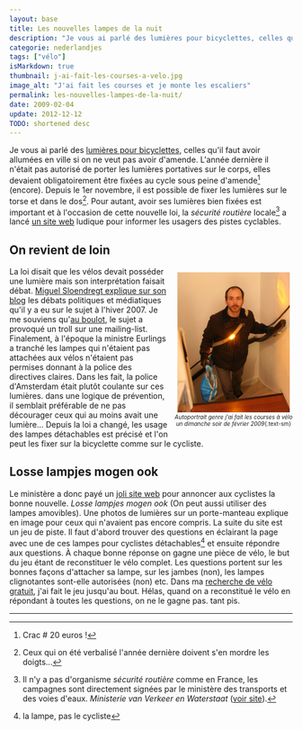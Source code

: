 ```yaml
---
layout: base
title: Les nouvelles lampes de la nuit
description: "Je vous ai parlé des lumières pour bicyclettes, celles qu'il faut avoir allumées en ville si on ne veut pas avoir d'amende. L'année dernière il n'était pa"
categorie: nederlandjes
tags: ["vélo"]
isMarkdown: true
thumbnail: j-ai-fait-les-courses-a-velo.jpg
image_alt: "J'ai fait les courses et je monte les escaliers"
permalink: les-nouvelles-lampes-de-la-nuit/
date: 2009-02-04
update: 2012-12-12
TODO: shortened desc
---
```


Je vous ai parlé des [lumières pour bicyclettes](/lumieres-hiver), celles qu'il faut avoir allumées en ville si on ne veut pas avoir d'amende. L'année dernière il n'était pas autorisé de porter les lumières portatives sur le corps, elles devaient obligatoirement être fixées au cycle sous peine d'amende[^1] (encore). Depuis le 1er novembre, il est possible de fixer les lumières sur le torse et dans le dos[^2]. Pour autant, avoir ses lumières bien fixées est important et à l'occasion de cette nouvelle loi, la *sécurité routière* locale[^3] a lancé [un site web](/les-nouvelles-lampes-de-la-nuit) ludique pour informer les usagers des pistes cyclables.



## On revient de loin

<!-- HTML -->
<div style="text-align:center; font-size:10px; float:right; margin-left:10px;">

![J'ai fait les courses et je monte les escaliers](j-ai-fait-les-courses-a-velo.jpg)  
*Autoportrait genre j'ai fait les courses à vélo  
un dimanche soir de février 2009*{.text-sm}

</div>
<!-- / HTML -->

La loi disait que les vélos devait posséder une lumière mais son interprétation faisait débat. [Miguel Sloendregt explique sur son blog](http://miguelsloendregt.web-log.nl/miguelsloendregt/2007/11/dossier_fietsla.html) les débats politiques et médiatiques qu'il y a eu sur le sujet à l'hiver 2007. Je me souviens qu'[au boulot](/mon-nouveau-boulot-3), le sujet a provoqué un troll sur une mailing-list. Finalement, à l'époque la ministre Eurlings a tranché les lampes qui n'étaient pas attachées aux vélos n'étaient pas permises donnant à la police des directives claires. Dans les fait, la police d'Amsterdam était plutôt coulante sur ces lumières. dans une logique de prévention, il semblait préférable de ne pas décourager ceux qui au moins avait une lumière... Depuis la loi a changé, les usage des lampes détachables est précisé et l'on peut les fixer sur la bicyclette comme sur le cycliste.

## Losse lampjes mogen ook

Le ministère a donc payé un [joli site web](http://www.losselampjesmogenook.nl/) pour annoncer aux cyclistes la bonne nouvelle. *Losse lampjes mogen ook* (On peut aussi utiliser des lampes amovibles). Une photos de lumières sur un porte-manteau explique en image pour ceux qui n'avaient pas encore compris. La suite du site est un jeu de piste. Il faut d'abord trouver des questions en éclairant la page avec une de ces lampes pour cyclistes détachables[^4] et ensuite répondre aux questions. À chaque bonne réponse on gagne une pièce de vélo, le but du jeu étant de reconstituer le vélo complet. Les questions portent sur les bonnes façons d'attacher sa lampe, sur les jambes (non), les lampes clignotantes sont-elle autorisées (non) etc. Dans ma [recherche de vélo gratuit](/les-velos-gratuits), j'ai fait le jeu jusqu'au bout. Hélas, quand on a reconstitué le vélo en répondant à toutes les questions, on ne le gagne pas. tant pis.

---
[^1]: Crac # 20 euros !
[^2]: Ceux qui on été verbalisé l'année dernière doivent s'en mordre les doigts...
[^3]: Il n'y a pas d'organisme *sécurité routière* comme en France, les campagnes sont directement signées par le ministère des transports et des voies d'eaux. *Ministerie van Verkeer en Waterstaat* ([voir site](http://www.verkeerenwaterstaat.nl/)).
[^4]: la lampe, pas le cycliste